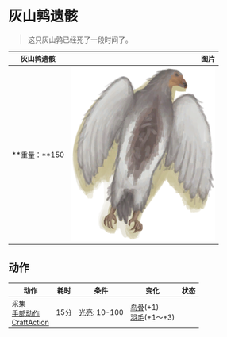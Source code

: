 # 灰山鹑遗骸  
> 这只灰山鹑已经死了一段时间了。  
  
  灰山鹑遗骸  |   图片   
 ----  |  ----:   
 **重量：**150  |  ![](Sprite/PartridgeCarcass.png)   
  
## 动作  
动作  |  耗时  |  条件  |  变化  |  状态  
----  |  ----  |  ----  |  ----  |  ----  
采集<br>[手部动作](HandAction.md)<br>[CraftAction](CraftAction.md)  |  15分  |  [光亮](Light.md): 10-100  |  [鸟骨](BonesBird.md)(+1)<br>[羽毛](Feathers.md)(+1～+3)<br>  |    
